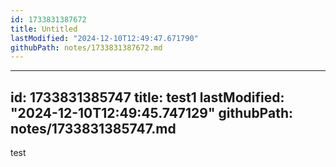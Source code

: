 ```yaml
---
id: 1733831387672
title: Untitled
lastModified: "2024-12-10T12:49:47.671790"
githubPath: notes/1733831387672.md
---
```

---
id: 1733831385747
title: test1
lastModified: "2024-12-10T12:49:45.747129"
githubPath: notes/1733831385747.md
---
test
